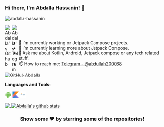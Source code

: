 ### Hi there, I'm Abdalla Hassanin! 👋

<p align="left"> <img src="https://komarev.com/ghpvc/?username=abdalla-hassanin&label=Views&color=blue&style=plastic" alt="abdalla-hassanin" /> </p>

<a href="https://github.com/abdalla-hassanin">
  <img align="left" alt="Abdalla's Github" width="22px" src="https://cdn.jsdelivr.net/npm/simple-icons@v3/icons/github.svg" />
</a>
<a href="https://t.me/abdullah200068">
  <img align="left" alt="Abdalla's Telegram" width="22px" src="https://cdn.jsdelivr.net/npm/simple-icons@v3/icons/telegram.svg" />
</a>
<br/>
<br/>

- 🔭 I’m currently working on Jetpack Compose projects.
- 🌱 I’m currently learning more about Jetpack Compose.
- 💬 Ask me about Kotlin, Android, Jetpack compose or any tech related stuff.
- 📫 How to reach me: [Telegram - @abdullah200068](https://t.me/abdullah200068)

[![GitHub Abdalla](https://img.shields.io/github/followers/iampawan?label=follow&style=social)](https://github.com/abdalla-hassanin)

**Languages and Tools:**  

<code><img height="20" src="https://raw.githubusercontent.com/github/explore/80688e429a7d4ef2fca1e82350fe8e3517d3494d/topics/android/android.png"></code>
<code><img height="20" src="https://raw.githubusercontent.com/github/explore/80688e429a7d4ef2fca1e82350fe8e3517d3494d/topics/kotlin/kotlin.png"></code>
<code><img height="20" src="https://raw.githubusercontent.com/github/explore/80688e429a7d4ef2fca1e82350fe8e3517d3494d/topics/java/java.png"></code>


<a href="https://github.com/abdalla-hassanin">
  <img align="center" src="https://github-readme-stats.vercel.app/api/top-langs/?username=abdalla-hassanin&theme=light&hide_langs_below=1" />
</a>
<a href="https://github.com/abdalla-hassanin">
 <img align="center" src="https://github-readme-stats.vercel.app/api?username=abdalla-hassanin&show_icons=true&theme=light&line_height=27" alt="Abdalla's github stats"/>
</a>


<div align="center">

### Show some ❤️ by starring some of the repositories!

</div>











